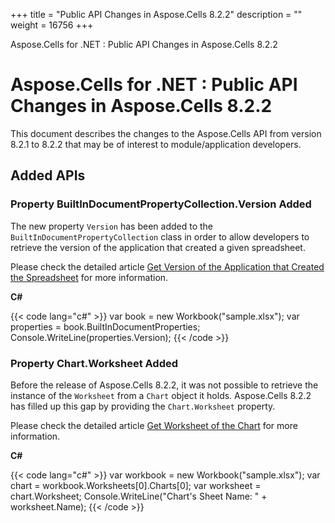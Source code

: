 +++
title = "Public API Changes in Aspose.Cells 8.2.2" 
description = "" 
weight = 16756 
+++

Aspose.Cells for .NET : Public API Changes in Aspose.Cells 8.2.2  

# Aspose.Cells for .NET : Public API Changes in Aspose.Cells 8.2.2


This document describes the changes to the Aspose.Cells API from version 8.2.1 to 8.2.2 that may be of interest to module/application developers.

## Added APIs

### Property BuiltInDocumentPropertyCollection.Version Added

The new property `Version` has been added to the `BuiltInDocumentPropertyCollection` class in order to allow developers to retrieve the version of the application that created a given spreadsheet.

Please check the detailed article [Get Version of the Application that Created the Spreadsheet](http://www.aspose.com/docs/display/cellsnet/Get+the+Version+Number+of+the+Application+that+created+the+Excel+document) for more information.

**C#**

{{< code lang="c#" >}}
var book = new Workbook("sample.xlsx");
var properties = book.BuiltInDocumentProperties;
Console.WriteLine(properties.Version);
{{< /code >}}

### Property Chart.Worksheet Added

Before the release of Aspose.Cells 8.2.2, it was not possible to retrieve the instance of the `Worksheet` from a `Chart` object it holds. Aspose.Cells 8.2.2 has filled up this gap by providing the `Chart.Worksheet` property.

Please check the detailed article [Get Worksheet of the Chart](http://www.aspose.com/docs/display/cellsnet/Get+Worksheet+of+the+Chart) for more information.

**C#**

{{< code lang="c#" >}}
var workbook = new Workbook("sample.xlsx");
var chart  = workbook.Worksheets[0].Charts[0];
var  worksheet = chart.Worksheet;
Console.WriteLine("Chart's Sheet Name: " + worksheet.Name);
{{< /code >}}

